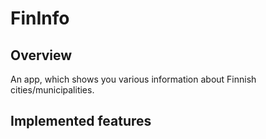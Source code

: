 # FinInfo

## Overview
An app, which shows you various information about Finnish cities/municipalities.


## Implemented features
